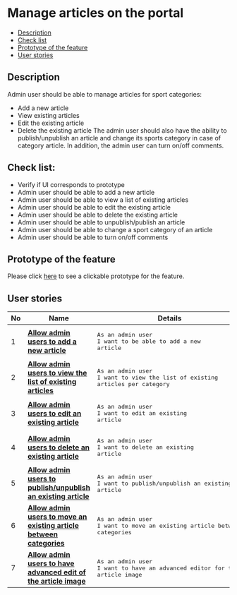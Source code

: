 # Manage articles on the portal

- [Description](#description)
- [Check list](#check-list)
- [Prototype of the feature](#prototype-of-the-feature)
- [User stories](#user-stories)

## Description

Admin user should be able to manage articles for sport categories:
  - Add a new article
  - View existing articles
  - Edit the existing article
  - Delete the existing article
The admin user should also have the ability to publish/unpublish an article and change its sports category in case of category article. In addition, the admin user can turn on/off comments.

## Check list:

  - Verify if UI corresponds to prototype
  - Admin user should be able to add a new article
  - Admin user should be able to view a list of existing articles
  - Admin user should be able to edit the existing article
  - Admin user should be able to delete the existing article
  - Admin user should be able to unpublish/publish an article
  - Admin user should be able to change a sport category of an article
  - Admin user should be able to turn on/off comments

## Prototype of the feature

  Please click [here](https://www.figma.com/proto/NCxW6Vl3GCsRUxds7yJEUh/Manage-Articles?node-id=6313%3A12981&scaling=min-zoom) to see a clickable prototype for the feature.

## User stories

No           |      Name     |   Details
------------ | ------------- | -------------
1 |[**Allow admin users to add a new article**](/products/sport_news_portal/web_application_features/manage_articles/user_stories/add_new_article)|<pre>As an admin user<br>I want to be able to add a new article</pre>
2 |[**Allow admin users to view the list of existing articles**](/products/sport_news_portal/web_application_features/manage_articles/user_stories/view_articles_list)|<pre>As an admin user<br>I want to view the list of existing articles per category</pre>
3 |[**Allow admin users to edit an existing article**](/products/sport_news_portal/web_application_features/manage_articles/user_stories/edit_existing_article)|<pre>As an admin user<br>I want to edit an existing article</pre>
4 |[**Allow admin users to delete an existing article**](/products/sport_news_portal/web_application_features/manage_articles/user_stories/delete_existing_article)|<pre>As an admin user<br>I want to delete an existing article</pre>
5 |[**Allow admin users to publish/unpublish an existing article**](/products/sport_news_portal/web_application_features/manage_articles/user_stories/article_publish_unpublish)|<pre>As an admin user<br>I want to publish/unpublish an existing article</pre>
6 |[**Allow admin users to move an existing article between categories**](/products/sport_news_portal/web_application_features/manage_articles/user_stories/move_article_between_categories)|<pre>As an admin user<br>I want to move an existing article between categories</pre>
7 |[**Allow admin users to have advanced edit of the article image**](/products/sport_news_portal/web_application_features/manage_articles/user_stories/edit_article_image)|<pre>As an admin user<br>I want to have an advanced editor for the article image</pre>
